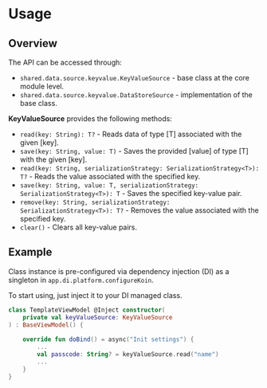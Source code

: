 # Usage

## Overview

The API can be accessed through:
- `shared.data.source.keyvalue.KeyValueSource` - base class at the core module level.
- `shared.data.source.keyvalue.DataStoreSource` - implementation of the base class.

**KeyValueSource** provides the following methods:

- `read(key: String): T?` - Reads data of type [T] associated with the given [key].
- `save(key: String, value: T)` - Saves the provided [value] of type [T] with the given [key].
- `read(key: String, serializationStrategy: SerializationStrategy<T>): T?` - Reads the value associated with the specified key.
- `save(key: String, value: T, serializationStrategy: SerializationStrategy<T>): T` - Saves the specified key-value pair.
- `remove(key: String, serializationStrategy: SerializationStrategy<T>): T?` - Removes the value associated with the specified key.
- `clear()` - Clears all key-value pairs.

## Example

Class instance is pre-configured via dependency injection (DI) as a singleton in `app.di.platform.configureKoin`.

To start using, just inject it to your DI managed class.

```kotlin
class TemplateViewModel @Inject constructor(
    private val keyValueSource: KeyValueSource
) : BaseViewModel() {
    
    override fun doBind() = async("Init settings") {
        ...
        val passcode: String? = keyValueSource.read("name")
        ...
    }
}
```
